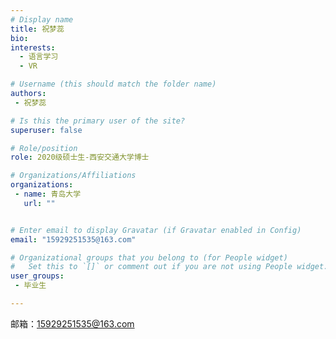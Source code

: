 ```yaml
---
# Display name
title: 祝梦蕊
bio: 
interests:
  - 语言学习
  - VR

# Username (this should match the folder name)
authors:
 - 祝梦蕊

# Is this the primary user of the site?
superuser: false

# Role/position
role: 2020级硕士生-西安交通大学博士

# Organizations/Affiliations
organizations:
 - name: 青岛大学
   url: ""


# Enter email to display Gravatar (if Gravatar enabled in Config)
email: "15929251535@163.com"

# Organizational groups that you belong to (for People widget)
#   Set this to `[]` or comment out if you are not using People widget.
user_groups:
 - 毕业生

---
```




邮箱：15929251535@163.com
